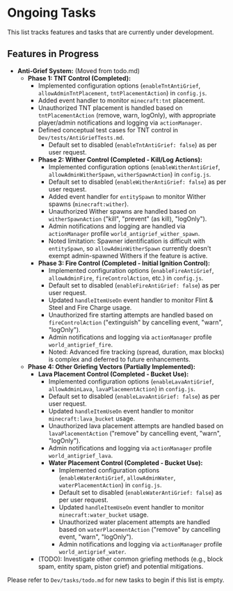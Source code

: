# Ongoing Tasks

This list tracks features and tasks that are currently under development.

## Features in Progress
*   **Anti-Grief System:** (Moved from todo.md)
    *   **Phase 1: TNT Control (Completed):**
        *   Implemented configuration options (`enableTntAntiGrief`, `allowAdminTntPlacement`, `tntPlacementAction`) in `config.js`.
        *   Added event handler to monitor `minecraft:tnt` placement.
        *   Unauthorized TNT placement is handled based on `tntPlacementAction` (remove, warn, logOnly), with appropriate player/admin notifications and logging via `actionManager`.
        *   Defined conceptual test cases for TNT control in `Dev/tests/AntiGriefTests.md`.
            *   Default set to disabled (`enableTntAntiGrief: false`) as per user request.
        *   **Phase 2: Wither Control (Completed - Kill/Log Actions):**
            *   Implemented configuration options (`enableWitherAntiGrief`, `allowAdminWitherSpawn`, `witherSpawnAction`) in `config.js`.
            *   Default set to disabled (`enableWitherAntiGrief: false`) as per user request.
            *   Added event handler for `entitySpawn` to monitor Wither spawns (`minecraft:wither`).
            *   Unauthorized Wither spawns are handled based on `witherSpawnAction` ("kill", "prevent" (as kill), "logOnly").
            *   Admin notifications and logging are handled via `actionManager` profile `world_antigrief_wither_spawn`.
            *   Noted limitation: Spawner identification is difficult with `entitySpawn`, so `allowAdminWitherSpawn` currently doesn't exempt admin-spawned Withers if the feature is active.
        *   **Phase 3: Fire Control (Completed - Initial Ignition Control):**
            *   Implemented configuration options (`enableFireAntiGrief`, `allowAdminFire`, `fireControlAction`, etc.) in `config.js`.
            *   Default set to disabled (`enableFireAntiGrief: false`) as per user request.
            *   Updated `handleItemUseOn` event handler to monitor Flint & Steel and Fire Charge usage.
            *   Unauthorized fire starting attempts are handled based on `fireControlAction` ("extinguish" by cancelling event, "warn", "logOnly").
            *   Admin notifications and logging via `actionManager` profile `world_antigrief_fire`.
            *   Noted: Advanced fire tracking (spread, duration, max blocks) is complex and deferred to future enhancements.
    *   **Phase 4: Other Griefing Vectors (Partially Implemented):**
        *   **Lava Placement Control (Completed - Bucket Use):**
            *   Implemented configuration options (`enableLavaAntiGrief`, `allowAdminLava`, `lavaPlacementAction`) in `config.js`.
            *   Default set to disabled (`enableLavaAntiGrief: false`) as per user request.
            *   Updated `handleItemUseOn` event handler to monitor `minecraft:lava_bucket` usage.
            *   Unauthorized lava placement attempts are handled based on `lavaPlacementAction` ("remove" by cancelling event, "warn", "logOnly").
            *   Admin notifications and logging via `actionManager` profile `world_antigrief_lava`.
            *   **Water Placement Control (Completed - Bucket Use):**
                *   Implemented configuration options (`enableWaterAntiGrief`, `allowAdminWater`, `waterPlacementAction`) in `config.js`.
                *   Default set to disabled (`enableWaterAntiGrief: false`) as per user request.
                *   Updated `handleItemUseOn` event handler to monitor `minecraft:water_bucket` usage.
                *   Unauthorized water placement attempts are handled based on `waterPlacementAction` ("remove" by cancelling event, "warn", "logOnly").
                *   Admin notifications and logging via `actionManager` profile `world_antigrief_water`.
        *   (TODO): Investigate other common griefing methods (e.g., block spam, entity spam, piston grief) and potential mitigations.

Please refer to `Dev/tasks/todo.md` for new tasks to begin if this list is empty.
